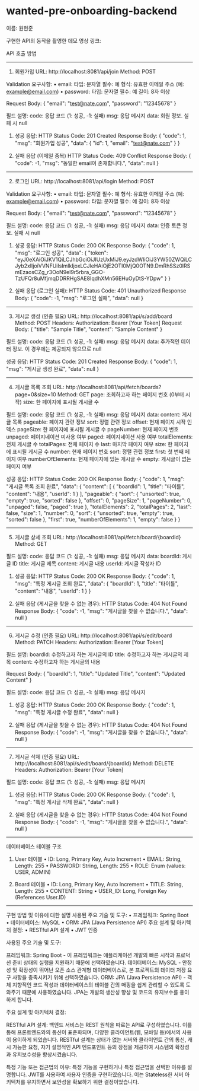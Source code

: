 # wanted-pre-onboarding-backend

이름: 원현준 

구현한 API의 동작을 촬영한 데모 영상 링크: 

API 호출 방법
________________________________________

1. 회원가입
URL: http://localhost:8081/api/join
Method: POST

Validation 요구사항:
•	email:
	타입: 문자열
	필수: 예
	형식: 유효한 이메일 주소 (예: example@email.com)
•	password:
	타입: 문자열
	필수: 예
	길이: 8자 이상
 
Request Body:
{
  "email": "test@nate.com",
  "password": "12345678"
}

필드 설명:
code: 응답 코드 (1: 성공, -1: 실패)
msg: 응답 메시지
data: 회원 정보. 실패 시 null

1. 성공 응답: 
HTTP Status Code: 201 Created
Response Body:
{
    "code": 1,
    "msg": "회원가입 성공",
    "data": {
        "id": 1,
        "email": "test@nate.com"
    }
}

2. 실패 응답 (이메일 중복)
HTTP Status Code: 409 Conflict
Response Body:
{
    "code": -1,
    "msg": "동일한 email이 존재합니다.",
    "data": null
}
________________________________________

2. 로그인
URL: http://localhost:8081/api/login
Method: POST

Validation 요구사항:
•	email:
	타입: 문자열
	필수: 예
	형식: 유효한 이메일 주소 (예: example@email.com)
•	password:
	타입: 문자열
	필수: 예
	길이: 8자 이상
 
Request Body:
{
  "email": "test@nate.com",
  "password": "12345678"
}

필드 설명:
code: 응답 코드 (1: 성공, -1: 실패)
msg: 응답 메시지
data: 인증 토큰 정보. 실패 시 null

1. 성공 응답:
HTTP Status Code: 200 OK
Response Body:
{
    "code": 1,
    "msg": "로그인 성공",
    "data": {
        "token": "eyJ0eXAiOiJKV1QiLCJhbGciOiJIUzUxMiJ9.eyJzdWIiOiJ3YW50ZWQiLCJyb2xlIjoiVVNFUiIsImlkIjoxLCJleHAiOjE2OTI0MjQ0OTN9.DmRhSSz0lRSmEzaosCZg_r3OoN9el9r5rbra_GGO-TzUFQr8uMfjmqDDRRHgSAE8IqdhXMn56EHuOyDtS-YDpw"
    }
}

2. 실패 응답 (로그인 실패):
HTTP Status Code: 401 Unauthorized
Response Body:
{
    "code": -1,
    "msg": "로그인 실패",
    "data": null
}
________________________________________

3. 게시글 생성 (인증 필요)
URL: http://localhost:8081/api/s/add/board
Method: POST
Headers: Authorization: Bearer [Your Token]
Request Body:
{
  "title": "Sample Title",
  "content": "Sample Content"
}

필드 설명:
code: 응답 코드 (1: 성공, -1: 실패)
msg: 응답 메시지
data: 추가적인 데이터 정보. 이 경우에는 제공되지 않으므로 null

성공 응답: 
HTTP Status Code: 201 Created
Response Body:
{
    "code": 1,
    "msg": "게시글 생성 완료",
    "data": null
}
________________________________________

4. 게시글 목록 조회
URL: http://localhost:8081/api/fetch/boards?page=0&size=10
Method: GET
page: 조회하고자 하는 페이지 번호 (0부터 시작)
size: 한 페이지에 표시될 게시글 수

필드 설명:
code: 응답 코드 (1: 성공, -1: 실패)
msg: 응답 메시지
data:
content: 게시글 목록
pageable: 페이지 관련 정보
sort: 정렬 관련 정보
offset: 현재 페이지 시작 인덱스
pageSize: 한 페이지에 표시될 게시글 수
pageNumber: 현재 페이지 번호
unpaged: 페이지네이션 미사용 여부
paged: 페이지네이션 사용 여부
totalElements: 전체 게시글 수
totalPages: 전체 페이지 수
last: 마지막 페이지 여부
size: 한 페이지에 표시될 게시글 수
number: 현재 페이지 번호
sort: 정렬 관련 정보
first: 첫 번째 페이지 여부
numberOfElements: 현재 페이지에 있는 게시글 수
empty: 게시글이 없는 페이지 여부

성공 응답:
HTTP Status Code: 200 OK
Response Body:
{
    "code": 1,
    "msg": "게시글 목록 조회 완료",
    "data": {
        "content": [
        {
                "boardId": 1,
                "title": "타이틀",
                "content": "내용",
                "userId": 1
            }
        ],
        "pageable": {
            "sort": {
                "unsorted": true,
                "empty": true,
                "sorted": false
            },
            "offset": 0,
            "pageSize": 1,
            "pageNumber": 0,
            "unpaged": false,
            "paged": true
        },
        "totalElements": 2,
        "totalPages": 2,
        "last": false,
        "size": 1,
        "number": 0,
        "sort": {
            "unsorted": true,
            "empty": true,
            "sorted": false
        },
        "first": true,
        "numberOfElements": 1,
        "empty": false
    }
}
________________________________________

5. 게시글 상세 조회
URL: http://localhost:8081/api/fetch/board/{boardId}
Method: GET

필드 설명:
code: 응답 코드 (1: 성공, -1: 실패)
msg: 응답 메시지
data:
boardId: 게시글 ID
title: 게시글 제목
content: 게시글 내용
userId: 게시글 작성자 ID

1. 성공 응답:
HTTP Status Code: 200 OK
Response Body:
{
    "code": 1,
    "msg": "특정 게시글 조회 완료",
    "data": {
        "boardId": 1,
        "title": "타이틀",
        "content": "내용",
        "userId": 1
    }
}

2. 실패 응답 (게시글을 찾을 수 없는 경우):
HTTP Status Code: 404 Not Found
Response Body:
{
    "code": -1,
    "msg": "게시글을 찾을 수 없습니다.",
    "data": null
}
________________________________________

6. 게시글 수정 (인증 필요)
URL: http://localhost:8081/api/s/edit/board
Method: PATCH
Headers: Authorization: Bearer [Your Token]

필드 설명:
boardId: 수정하고자 하는 게시글의 ID
title: 수정하고자 하는 게시글의 제목
content: 수정하고자 하는 게시글의 내용

Request Body:
{ 
  "boardId": 1, 
  "title": "Updated Title", 
  "content": "Updated Content" 
}

필드 설명:
code: 응답 코드 (1: 성공, -1: 실패)
msg: 응답 메시지

1. 성공 응답:
HTTP Status Code: 200 OK
Response Body:
{
    "code": 1,
    "msg": "특정 게시글 수정 완료",
    "data": null
}

2. 실패 응답 (게시글을 찾을 수 없는 경우):
HTTP Status Code: 404 Not Found
Response Body:
{
    "code": -1,
    "msg": "게시글을 찾을 수 없습니다.",
    "data": null
}
________________________________________

7. 게시글 삭제 (인증 필요)
URL: http://localhost:8081/api/s/edit/board/{boardId}
Method: DELETE
Headers: Authorization: Bearer [Your Token]

필드 설명:
code: 응답 코드 (1: 성공, -1: 실패)
msg: 응답 메시지

1. 성공 응답:
HTTP Status Code: 200 OK
Response Body:
{
    "code": 1,
    "msg": "특정 게시글 삭제 완료",
    "data": null
}

2. 실패 응답 (게시글을 찾을 수 없는 경우):
HTTP Status Code: 404 Not Found
Response Body:
{
    "code": -1,
    "msg": "게시글을 찾을 수 없습니다.",
    "data": null
}

________________________________________

데이터베이스 테이블 구조

1. User 테이블
•	ID: Long, Primary Key, Auto Increment
•	EMAIL: String, Length: 255
•	PASSWORD: String, Length: 255
•	ROLE: Enum (values: USER, ADMIN)

2. Board 테이블
•	ID: Long, Primary Key, Auto Increment
•	TITLE: String, Length: 255
•	CONTENT: String
•	USER_ID: Long, Foreign Key (References User.ID)
________________________________________

구현 방법 및 이유에 대한 설명
사용된 주요 기술 및 도구:
•	프레임워크: Spring Boot
•	데이터베이스: MySQL
•	ORM: JPA (Java Persistence API)
주요 설계 및 아키텍처 결정:
•	RESTful API 설계
•	JWT 인증

사용된 주요 기술 및 도구:

프레임워크: Spring Boot - 이 프레임워크는 애플리케이션 개발의 빠른 시작과 프로덕션 준비 상태의 실행을 지원하기 때문에 선택하였습니다.
데이터베이스: MySQL - 안정성 및 확장성이 뛰어난 오픈 소스 관계형 데이터베이스로, 본 프로젝트의 데이터 저장 요구 사항을 충족시키기 위해 선택하였습니다.
ORM: JPA (Java Persistence API) - 객체 지향적인 코드 작성과 데이터베이스의 테이블 간의 매핑을 쉽게 관리할 수 있도록 도와주기 때문에 사용하였습니다. JPA는 개발의 생산성 향상 및 코드의 유지보수를 용이하게 합니다.

주요 설계 및 아키텍처 결정: 

RESTful API 설계: 백엔드 서비스는 REST 원칙을 따르는 API로 구성하였습니다. 
이를 통해 프론트엔드와의 통신이 표준화되며, 다양한 클라이언트(웹, 모바일 등)에서의 사용이 용이하게 되었습니다. 
RESTful 설계는 상태가 없는 서버와 클라이언트 간의 통신, 캐시 가능한 요청, 
자기 설명적인 API 엔드포인트 등의 장점을 제공하여 시스템의 확장성과 유지보수성을 향상시켰습니다.

특정 기능 또는 접근법의 이유: 특정 기능을 구현하거나 특정 접근법을 선택한 이유를 설명합니다.
JWT를 사용하여 사용자 인증을 구현하였습니다. 이는 Stateless한 서버 아키텍처를 유지하면서 보안성을 확보하기 위한 결정이었습니다.

